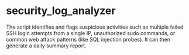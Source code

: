 # security_log_analyzer
The script identifies and flags suspicious activities such as multiple failed SSH login attempts from a single IP, unauthorized sudo commands, or common web attack patterns (like SQL injection probes). It can then generate a daily summary report.
